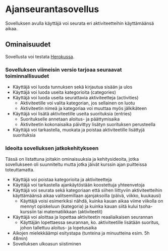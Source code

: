 # Ajanseurantasovellus
Sovelluksen avulla käyttäjä voi seurata eri aktiviteetteihin käyttämäänsä aikaa.
## Ominaisuudet
Sovellusta voi testata [Herokussa](https://tsoha-ajanseuranta.herokuapp.com/).

### Sovelluksen viimeisin versio tarjoaa seuraavat toiminnallisuudet
* Käyttäjä voi luoda tunnuksen sekä kirjautua sisään ja ulos
* Käyttäjä voi luoda useita kategorioita (categories)
* Käyttäjä voi luoda useita seurattavia aktiviteetteja (activities)
  * Aktiviteetille voi valita kategorian, jos sellainen on luotu
  * Aktiviteetin nimeä ja kategoriaa voi muuttaa myös jälkikäteen  
* Käyttäjä voi lisätä aktiviteetille useita suorituksia (entries)
  * Suoritukselle annetaan aloitus- ja päättymisaika
  * Aktiviteetin kokonaisaika päivittyy lisätyn suorituksen perusteella
* Käyttäjä voi tarkastella, muokata ja poistaa aktiviteetille lisättyjä suorituksia

### Ideoita sovelluksen jatkokehitykseen
Tässä on listattuna joitakin ominaisuuksia ja kehitysideoita, jotka sovellukseen oli suunniteltu mutta jotka jäivät kurssin ajan puitteissa toteuttamatta.
* Käyttäjä voi poistaa kategorioita ja aktiviteetteja
* Käyttäjä voi tarkastella ajankäytöstään koostettuja yhteenvetoja
* Käyttäjä voi seurata sekä kategoriaan että siihen liittyviin aktiviteetteihin käyttämäänsä aikaa valitsemillaan ajanjaksoilla (päivä, viikko, kuukausi)
  * Käyttäjä voisi esimerkiksi nähdä, kuinka kauan aikaa viime viikolla on mennyt opiskeluun (kategoria) ja kuinka kauan siitä kului tsoha-kurssiin tai matematiikkaan (aktiviteetit)
* Käyttäjä voi aloittaa ja lopettaa aktiviteetin reaaliaikaisen seurannan
  * Käyttäjän lopettaessa seurannan, ko. aktiviteetille lisätään suoritus, johon tallettuu aloitus- ja lopetusaika
* Aikojen mielekkäämpi esitystapa (tunteina ja minuutteina esim. 5h 48min) 
* Sovelluksen ulkoasun siistiminen
